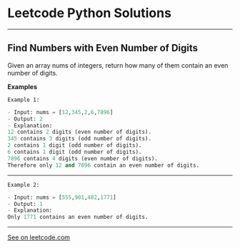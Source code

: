 # Leetcode Python Solutions

---

## Find Numbers with Even Number of Digits

Given an array nums of integers, return how many of them contain an even number of digits.

**Examples**


`Example 1:`

```python
- Input: nums = [12,345,2,6,7896]
- Output: 2
- Explanation: 
12 contains 2 digits (even number of digits). 
345 contains 3 digits (odd number of digits). 
2 contains 1 digit (odd number of digits). 
6 contains 1 digit (odd number of digits). 
7896 contains 4 digits (even number of digits). 
Therefore only 12 and 7896 contain an even number of digits.
```

---

`Example 2:`

```python
- Input: nums = [555,901,482,1771]
- Output: 1 
- Explanation: 
Only 1771 contains an even number of digits.
```

---

[See on leetcode.com](https://leetcode.com/explore/learn/card/fun-with-arrays/521/introduction/3237/)